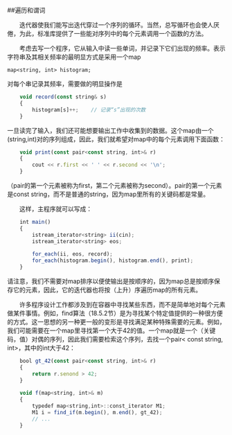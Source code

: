 ##遍历和谓词

&emsp;&emsp;迭代器使我们能写出迭代穿过一个序列的循环。当然，总写循环也会使人厌倦，为此，标准库提供了一些能对序列中的每个元素调用一个函数的方法。

&emsp;&emsp;考虑去写一个程序，它从输入中读一些单词，并记录下它们出现的频率。表示字符串及其相关频率的最明显方式是采用一个map

    map<string, int> histogram;
    
对每个串记录其频率，需要做的明显操作是

```javascript
    void record(const string& s)
    {
        histogram[s]++;    // 记录“s”出现的次数
    }
```

一旦读完了输入，我们还可能想要输出工作中收集到的数据。这个map由一个(string,int)对的序列组成，因此，我们就希望对map中的每个元素调用下面函数：

```javascript
    void print(const pair<const string, int>& r)
    {
        cout << r.first << ' ' << r.second << '\n';
    }
```

（pair的第一个元素被称为first，第二个元素被称为second）。pair的第一个元素是const string，而不是普通的string，因为map里所有的关键码都是常量。

&emsp;&emsp;这样，主程序就可以写成：

```javascript
    int main()
    {
        istream_iterator<string> ii(cin);
        istream_iterator<string> eos;
        
        for_each(ii, eos, record);
        for_each(histogram.begin(), histogram.end(), print);
    }
```

请注意，我们不需要对map排序以便使输出是按顺序的，因为map总是按顺序保存它的元素，因此，它的迭代器也将按（上升）序遍历map的所有元素。

&emsp;&emsp;许多程序设计工作都涉及到在容器中寻找某些东西，而不是简单地对每个元素做某件事情。例如，find算法（18.5.2节）是为寻找某个特定值提供的一种很方便的方式。这一思想的另一种更一般的变形是寻找满足某种特殊需要的元素。例如，我们可能需要在一个map里寻找第一个大于42的值。一个map就是一个（关键码，值）对偶的序列，因此我们需要检索这个序列，去找一个pair< const string, int>，其中的int大于42：

```javascript
    bool gt_42(const pair<const string, int>& r)
    {
        return r.senond > 42;
    }
    
    void f(map<string, int>& m)
    {
        typedef map<string,int>::const_iterator M1;
        M1 i = find_if(m.begin(), m.end(), gt_42);
        // ...
    } 
```

















